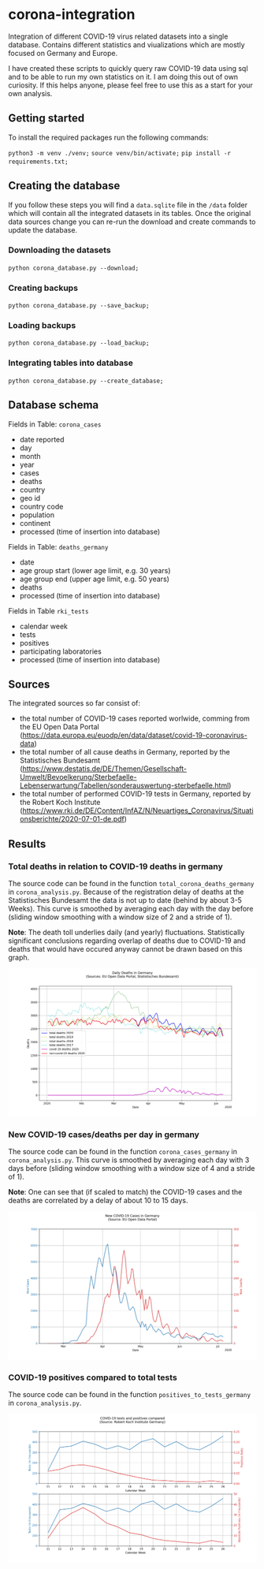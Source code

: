 # corona-integration
Integration of different COVID-19 virus related datasets into a single database. Contains different statistics and viualizations which are mostly focused on Germany and Europe.

I have created these scripts to quickly query raw COVID-19 data using sql and to be able to run my own statistics on it. I am doing this out of own curiosity. If this helps anyone, please feel free to use this as a start for your own analysis.


## Getting started
To install the required packages run the following commands:

`python3 -m venv ./venv;`
`source venv/bin/activate;`
`pip install -r requirements.txt;`


## Creating the database
If you follow these steps you will find a `data.sqlite` file in the `/data` folder which will contain all the integrated datasets in its tables. Once the original data sources change you can re-run the download and create commands to update the database.

### Downloading the datasets
`python corona_database.py --download;`

### Creating backups
`python corona_database.py --save_backup;`

### Loading backups
`python corona_database.py --load_backup;`

### Integrating tables into database
`python corona_database.py --create_database;`


## Database schema
Fields in Table: `corona_cases`
* date reported
* day
* month
* year
* cases
* deaths
* country
* geo id
* country code
* population
* continent
* processed (time of insertion into database)

Fields in Table: `deaths_germany`
* date
* age group start (lower age limit, e.g. 30 years)
* age group end (upper age limit, e.g. 50 years)
* deaths
* processed (time of insertion into database)

Fields in Table `rki_tests`
* calendar week
* tests
* positives
* participating laboratories
* processed (time of insertion into database)


## Sources
The integrated sources so far consist of:
* the total number of COVID-19 cases reported worlwide, comming from the EU Open Data Portal (https://data.europa.eu/euodp/en/data/dataset/covid-19-coronavirus-data) 
* the total number of all cause deaths in Germany, reported by the Statistisches Bundesamt (https://www.destatis.de/DE/Themen/Gesellschaft-Umwelt/Bevoelkerung/Sterbefaelle-Lebenserwartung/Tabellen/sonderauswertung-sterbefaelle.html)
* the total number of performed COVID-19 tests in Germany, reported by the Robert Koch Institute (https://www.rki.de/DE/Content/InfAZ/N/Neuartiges_Coronavirus/Situationsberichte/2020-07-01-de.pdf)


## Results

### Total deaths in relation to COVID-19 deaths in germany
The source code can be found in the function `total_corona_deaths_germany` in `corona_analysis.py`. Because of the registration delay of deaths at the Statistisches Bundesamt the data is not up to date (behind by about 3-5 Weeks). This curve is smoothed by averaging each day with the day before (sliding window smoothing with a window size of 2 and a stride of 1).

**Note**: The death toll underlies daily (and yearly) fluctuations. Statistically significant conclusions regarding overlap of deaths due to COVID-19 and deaths that would have occured anyway cannot be drawn based on this graph.

![](results/corona_total_deaths_germany.png)

### New COVID-19 cases/deaths per day in germany
The source code can be found in the function `corona_cases_germany` in `corona_analysis.py`. This curve is smoothed by averaging each day with 3 days before (sliding window smoothing with a window size of 4 and a stride of 1).

**Note**: One can see that (if scaled to match) the COVID-19 cases and the deaths are correlated by a delay of about 10 to 15 days.

![](results/corona_new_cases_germany.png)

### COVID-19 positives compared to total tests
The source code can be found in the function `positives_to_tests_germany` in `corona_analysis.py`. 

![](results/test_positive_ratio_germany.png)

